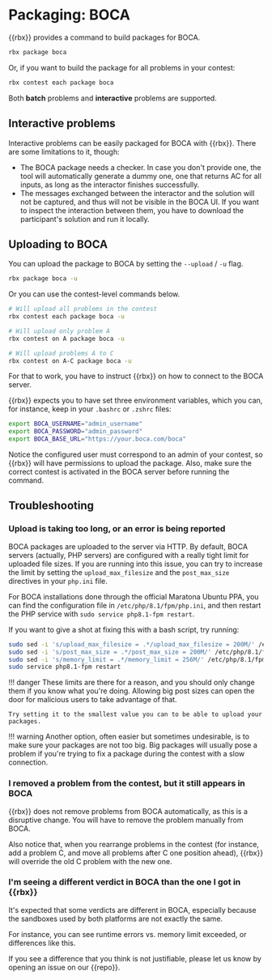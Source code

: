 # Packaging: BOCA

{{rbx}} provides a command to build packages for BOCA.

```bash
rbx package boca
```

Or, if you want to build the package for all problems in your contest:

```bash
rbx contest each package boca
```

Both **batch** problems and **interactive** problems are supported.

## Interactive problems

Interactive problems can be easily packaged for BOCA with {{rbx}}. There are some limitations to it, though:

- The BOCA package needs a checker. In case you don't provide one, the tool will automatically generate a dummy one,
  one that returns AC for all inputs, as long as the interactor finishes successfully.
- The messages exchanged between the interactor and the solution will not be captured, and thus will not be visible
  in the BOCA UI. If you want to inspect the interaction between them, you have to download the participant's
  solution and run it locally.

## Uploading to BOCA

You can upload the package to BOCA by setting the `--upload` / `-u` flag.

```bash
rbx package boca -u
```

Or you can use the contest-level commands below.

```bash
# Will upload all problems in the contest
rbx contest each package boca -u

# Will upload only problem A
rbx contest on A package boca -u

# Will upload problems A to C
rbx contest on A-C package boca -u
```

For that to work, you have to instruct {{rbx}} on how to connect to the BOCA server.

{{rbx}} expects you to have set three environment variables, which you can, for instance, keep in your `.bashrc` or `.zshrc` files:

```bash
export BOCA_USERNAME="admin_username"
export BOCA_PASSWORD="admin_password"
export BOCA_BASE_URL="https://your.boca.com/boca"
```

Notice the configured user must correspond to an admin of your contest, so {{rbx}} will have permissions to upload
the package. Also, make sure the correct contest is activated in the BOCA server before running the command.


## Troubleshooting

### Upload is taking too long, or an error is being reported

BOCA packages are uploaded to the server via HTTP. By default, BOCA servers (actually, PHP servers) are configured
with a really tight limit for uploaded file sizes. If you are running into this issue, you can try to increase the
limit by setting the `upload_max_filesize` and the `post_max_size` directives in your `php.ini` file.

For BOCA installations done through the official Maratona Ubuntu PPA, you can find the configuration file in
`/etc/php/8.1/fpm/php.ini`, and then restart the PHP service with `sudo service php8.1-fpm restart`.

If you want to give a shot at fixing this with a bash script, try running:

```bash
sudo sed -i 's/upload_max_filesize = .*/upload_max_filesize = 200M/' /etc/php/8.1/fpm/php.ini
sudo sed -i 's/post_max_size = .*/post_max_size = 200M/' /etc/php/8.1/fpm/php.ini
sudo sed -i 's/memory_limit = .*/memory_limit = 256M/' /etc/php/8.1/fpm/php.ini
sudo service php8.1-fpm restart
```

!!! danger
    These limits are there for a reason, and you should only change them if you know what you're doing.
    Allowing big post sizes can open the door for malicious users to take advantage of that.
    
    Try setting it to the smallest value you can to be able to upload your packages.

!!! warning
    Another option, often easier but sometimes undesirable, is to make sure your packages are not too big. Big
    packages will usually pose a problem if you're trying to fix a package during the contest with a slow connection.

### I removed a problem from the contest, but it still appears in BOCA

{{rbx}} does not remove problems from BOCA automatically, as this is a disruptive change. You will have to remove
the problem manually from BOCA.

Also notice that, when you rearrange problems in the contest (for instance, add a problem C, and move all problems
after C one position ahead), {{rbx}} will override the old C problem with the new one.

### I'm seeing a different verdict in BOCA than the one I got in {{rbx}}

It's expected that some verdicts are different in BOCA, especially because the sandboxes used by both platforms
are not exactly the same.

For instance, you can see runtime errors vs. memory limit exceeded, or differences like this.

If you see a difference that you think is not justifiable, please let us know by opening an issue on our {{repo}}.
